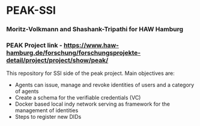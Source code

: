 # PEAK-SSI
### Moritz-Volkmann and Shashank-Tripathi for HAW Hamburg

### PEAK Project link - https://www.haw-hamburg.de/forschung/forschungsprojekte-detail/project/project/show/peak/

This repository for SSI side of the peak project. Main objectives are:
* Agents can issue, manage and revoke identities of users and a category of agents
* Create a schema for the verifiable credentials (VC)
* Docker based local indy network serving as framework for the management of identities
* Steps to register new DIDs
  
